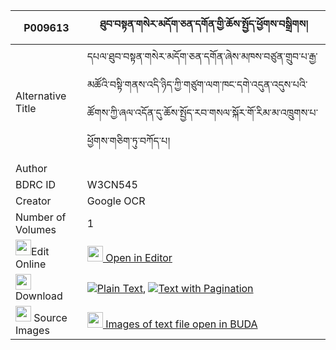 |P009613|ཐུབ་བསྟན་གསེར་མདོག་ཅན་དགོན་གྱི་ཆོས་སྤྱོད་ཕྱོགས་བསྒྲིགས། 
| --- | --- 
|Alternative Title |དཔལ་ཐུབ་བསྟན་གསེར་མདོག་ཅན་དགོན་ཞེས་མཁས་བཙུན་གྲུབ་པ་རྒྱ་མཚོའི་བསྟི་གནས་འདི་ཉིད་ཀྱི་གཙུག་ལག་ཁང་དགེ་འདུན་འདུས་པའི་ཚོགས་ཀྱི་ཞལ་འདོན་དུ་ཆོས་སྤྱོད་རབ་གསལ་སྐོར་གོ་རིམ་མ་འཁྲུགས་པ་ཕྱོགས་གཅིག་ཏུ་བཀོད་པ།
|Author | 
|BDRC ID | W3CN545
|Creator | Google OCR
|Number of Volumes| 1
|<img width="25" src="https://img.icons8.com/color/25/000000/edit-property.png">Edit Online| [<img width="25" src="https://avatars.githubusercontent.com/u/45091458?s=200&v=4"> Open in Editor](http://editor.openpecha.org/P009613)
|<img width="25" src="https://img.icons8.com/fluent/48/000000/download-2.png"/>  Download | [![](https://img.icons8.com/color/20/000000/txt.png)Plain Text](https://github.com/Openpecha/P009613/releases/download/v1/tubten_serdok_chen_gon_gyi_cho_plain_P009613.zip), [![](https://img.icons8.com/color/20/000000/txt.png)Text with Pagination](https://github.com/Openpecha/P009613/releases/download/v1/tubten_serdok_chen_gon_gyi_cho_pages_P009613.zip)
|<img width="25" src="https://img.icons8.com/plasticine/100/000000/pictures-folder.png"/>  Source Images | [<img width="25" src="https://library.bdrc.io/icons/BUDA-small.svg"> Images of text file open in BUDA](https://library.bdrc.io/show/bdr:W3CN545)